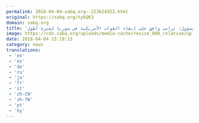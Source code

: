 ```yaml
---
permalink: 2018-04-04-sabq.org--223624352.html
original: https://sabq.org/tykQK3
domain: sabq.org
title: 'مسؤول: ترامب وافق على إبقاء القوات الأمريكية في سوريا لفترة أطول'
image: https://cdn.sabq.org/uploads/media-cache/resize_800_relative/uploads/material-file/5ac4ea1251a7731f4de5e18d/5ac4ea0d51d7e.png
date: 2018-04-04 15:19:13
category: news
translations: 
 - 'en'
 - 'es'
 - 'de'
 - 'ru'
 - 'ja'
 - 'fr'
 - 'it'
 - 'zh-CN'
 - 'zh-TW'
 - 'pt'
 - 'hy'
---
```


